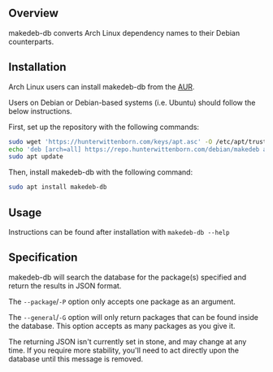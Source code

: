 ## Overview ##
makedeb-db converts Arch Linux dependency names to their Debian counterparts.

## Installation ##
Arch Linux users can install makedeb-db from the [AUR](https://aur.archlinux.org/packages/makedeb-db/).

Users on Debian or Debian-based systems (i.e. Ubuntu) should follow the below instructions.

First, set up the repository with the following commands:
```sh
sudo wget 'https://hunterwittenborn.com/keys/apt.asc' -O /etc/apt/trusted.gpg.d/hwittenborn.asc
echo 'deb [arch=all] https://repo.hunterwittenborn.com/debian/makedeb any main' | sudo tee /etc/apt/sources.list.d/makedeb.list
sudo apt update
```

Then, install makedeb-db with the following command:
```sh
sudo apt install makedeb-db
```

## Usage ##
Instructions can be found after installation with `makedeb-db --help`

## Specification ##
makedeb-db will search the database for the package(s) specified and return the results in JSON format.

The `--package`/`-P` option only accepts one package as an argument.

The `--general`/`-G` option will only return packages that can be found inside the database. This option accepts as many packages as you give it.

The returning JSON isn't currently set in stone, and may change at any time. If you require more stability, you'll need to act directly upon the database until this message is removed.
